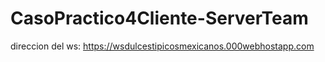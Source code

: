 # CasoPractico4Cliente-ServerTeam

direccion del ws: https://wsdulcestipicosmexicanos.000webhostapp.com
